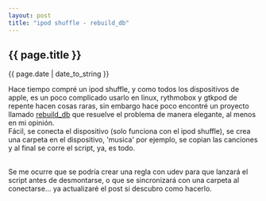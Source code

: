```yaml
---
layout: post
title: "ipod shuffle - rebuild_db"
---
```


## {{ page.title }}
<p class="date">{{ page.date | date_to_string }}</p>

<div class="p">Hace tiempo compré un ipod shuffle, y como todos los dispositivos de apple, es un poco complicado usarlo en linux, rythmobox y gtkpod de repente hacen cosas raras, sin embargo hace poco encontré un proyecto llamado <a href="http://shuffle-db.sourceforge.net/" target="_blank">rebuild_db</a> que resuelve el problema de manera elegante, al menos en mi opinión.

<div class="p">Fácil, se conecta el dispositivo (solo funciona con el ipod shuffle), se crea una carpeta en el dispositivo, 'musica' por ejemplo, se copian las canciones y al final se corre el script, ya, es todo.<br><br>

Se me ocurre que se podría crear una regla con udev para que lanzará el script antes de desmontarse, o que se sincronizará con una carpeta al conectarse... ya actualizaré el post si descubro como hacerlo.
</div>
